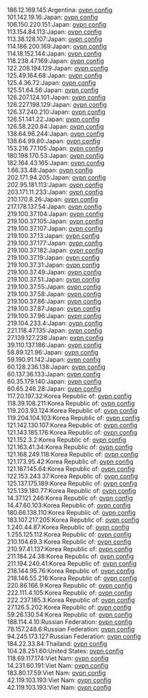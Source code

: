 186.12.169.145:Argentina: [ovpn config](vpn/186_12_169_145.ovpn)  
101.142.19.16:Japan: [ovpn config](vpn/101_142_19_16.ovpn)  
106.150.220.151:Japan: [ovpn config](vpn/106_150_220_151.ovpn)  
113.154.84.113:Japan: [ovpn config](vpn/113_154_84_113.ovpn)  
113.38.128.107:Japan: [ovpn config](vpn/113_38_128_107.ovpn)  
114.186.200.169:Japan: [ovpn config](vpn/114_186_200_169.ovpn)  
114.18.152.144:Japan: [ovpn config](vpn/114_18_152_144.ovpn)  
118.238.47.169:Japan: [ovpn config](vpn/118_238_47_169.ovpn)  
122.208.194.129:Japan: [ovpn config](vpn/122_208_194_129.ovpn)  
125.49.164.68:Japan: [ovpn config](vpn/125_49_164_68.ovpn)  
125.4.36.72:Japan: [ovpn config](vpn/125_4_36_72.ovpn)  
125.51.64.56:Japan: [ovpn config](vpn/125_51_64_56.ovpn)  
126.207.124.101:Japan: [ovpn config](vpn/126_207_124_101.ovpn)  
126.227.198.129:Japan: [ovpn config](vpn/126_227_198_129.ovpn)  
126.37.240.210:Japan: [ovpn config](vpn/126_37_240_210.ovpn)  
126.51.141.22:Japan: [ovpn config](vpn/126_51_141_22.ovpn)  
126.58.220.84:Japan: [ovpn config](vpn/126_58_220_84.ovpn)  
138.64.96.244:Japan: [ovpn config](vpn/138_64_96_244.ovpn)  
138.64.99.80:Japan: [ovpn config](vpn/138_64_99_80.ovpn)  
153.216.77.105:Japan: [ovpn config](vpn/153_216_77_105.ovpn)  
180.198.170.53:Japan: [ovpn config](vpn/180_198_170_53.ovpn)  
182.164.43.165:Japan: [ovpn config](vpn/182_164_43_165.ovpn)  
1.66.33.48:Japan: [ovpn config](vpn/1_66_33_48.ovpn)  
202.171.94.205:Japan: [ovpn config](vpn/202_171_94_205.ovpn)  
202.95.181.113:Japan: [ovpn config](vpn/202_95_181_113.ovpn)  
203.171.11.233:Japan: [ovpn config](vpn/203_171_11_233.ovpn)  
210.170.8.26:Japan: [ovpn config](vpn/210_170_8_26.ovpn)  
217.178.137.54:Japan: [ovpn config](vpn/217_178_137_54.ovpn)  
219.100.37.104:Japan: [ovpn config](vpn/219_100_37_104.ovpn)  
219.100.37.105:Japan: [ovpn config](vpn/219_100_37_105.ovpn)  
219.100.37.107:Japan: [ovpn config](vpn/219_100_37_107.ovpn)  
219.100.37.13:Japan: [ovpn config](vpn/219_100_37_13.ovpn)  
219.100.37.177:Japan: [ovpn config](vpn/219_100_37_177.ovpn)  
219.100.37.182:Japan: [ovpn config](vpn/219_100_37_182.ovpn)  
219.100.37.19:Japan: [ovpn config](vpn/219_100_37_19.ovpn)  
219.100.37.31:Japan: [ovpn config](vpn/219_100_37_31.ovpn)  
219.100.37.49:Japan: [ovpn config](vpn/219_100_37_49.ovpn)  
219.100.37.51:Japan: [ovpn config](vpn/219_100_37_51.ovpn)  
219.100.37.55:Japan: [ovpn config](vpn/219_100_37_55.ovpn)  
219.100.37.58:Japan: [ovpn config](vpn/219_100_37_58.ovpn)  
219.100.37.86:Japan: [ovpn config](vpn/219_100_37_86.ovpn)  
219.100.37.87:Japan: [ovpn config](vpn/219_100_37_87.ovpn)  
219.100.37.96:Japan: [ovpn config](vpn/219_100_37_96.ovpn)  
219.104.233.4:Japan: [ovpn config](vpn/219_104_233_4.ovpn)  
221.118.47.135:Japan: [ovpn config](vpn/221_118_47_135.ovpn)  
27.139.127.238:Japan: [ovpn config](vpn/27_139_127_238.ovpn)  
39.110.137.186:Japan: [ovpn config](vpn/39_110_137_186.ovpn)  
58.89.121.96:Japan: [ovpn config](vpn/58_89_121_96.ovpn)  
59.190.91.142:Japan: [ovpn config](vpn/59_190_91_142.ovpn)  
60.128.236.138:Japan: [ovpn config](vpn/60_128_236_138.ovpn)  
60.137.36.133:Japan: [ovpn config](vpn/60_137_36_133.ovpn)  
60.35.179.140:Japan: [ovpn config](vpn/60_35_179_140.ovpn)  
60.65.246.28:Japan: [ovpn config](vpn/60_65_246_28.ovpn)  
117.20.197.32:Korea Republic of: [ovpn config](vpn/117_20_197_32.ovpn)  
118.39.108.211:Korea Republic of: [ovpn config](vpn/118_39_108_211.ovpn)  
119.203.93.124:Korea Republic of: [ovpn config](vpn/119_203_93_124.ovpn)  
119.204.104.103:Korea Republic of: [ovpn config](vpn/119_204_104_103.ovpn)  
121.142.130.107:Korea Republic of: [ovpn config](vpn/121_142_130_107.ovpn)  
121.143.185.176:Korea Republic of: [ovpn config](vpn/121_143_185_176.ovpn)  
121.152.3.2:Korea Republic of: [ovpn config](vpn/121_152_3_2.ovpn)  
121.163.41.34:Korea Republic of: [ovpn config](vpn/121_163_41_34.ovpn)  
121.168.249.118:Korea Republic of: [ovpn config](vpn/121_168_249_118.ovpn)  
121.173.95.42:Korea Republic of: [ovpn config](vpn/121_173_95_42.ovpn)  
121.187.145.64:Korea Republic of: [ovpn config](vpn/121_187_145_64.ovpn)  
122.153.243.37:Korea Republic of: [ovpn config](vpn/122_153_243_37.ovpn)  
125.137.175.189:Korea Republic of: [ovpn config](vpn/125_137_175_189.ovpn)  
125.139.180.77:Korea Republic of: [ovpn config](vpn/125_139_180_77.ovpn)  
14.37.121.246:Korea Republic of: [ovpn config](vpn/14_37_121_246.ovpn)  
14.47.60.103:Korea Republic of: [ovpn config](vpn/14_47_60_103.ovpn)  
180.66.138.110:Korea Republic of: [ovpn config](vpn/180_66_138_110.ovpn)  
183.107.217.205:Korea Republic of: [ovpn config](vpn/183_107_217_205.ovpn)  
1.240.44.87:Korea Republic of: [ovpn config](vpn/1_240_44_87.ovpn)  
1.255.125.112:Korea Republic of: [ovpn config](vpn/1_255_125_112.ovpn)  
210.104.69.3:Korea Republic of: [ovpn config](vpn/210_104_69_3.ovpn)  
210.97.41.137:Korea Republic of: [ovpn config](vpn/210_97_41_137.ovpn)  
211.184.24.38:Korea Republic of: [ovpn config](vpn/211_184_24_38.ovpn)  
211.194.240.41:Korea Republic of: [ovpn config](vpn/211_194_240_41.ovpn)  
218.144.95.76:Korea Republic of: [ovpn config](vpn/218_144_95_76.ovpn)  
218.146.55.216:Korea Republic of: [ovpn config](vpn/218_146_55_216.ovpn)  
220.86.166.9:Korea Republic of: [ovpn config](vpn/220_86_166_9.ovpn)  
222.111.4.105:Korea Republic of: [ovpn config](vpn/222_111_4_105.ovpn)  
222.237.185.3:Korea Republic of: [ovpn config](vpn/222_237_185_3.ovpn)  
27.126.5.202:Korea Republic of: [ovpn config](vpn/27_126_5_202.ovpn)  
59.26.130.54:Korea Republic of: [ovpn config](vpn/59_26_130_54.ovpn)  
188.114.4.10:Russian Federation: [ovpn config](vpn/188_114_4_10.ovpn)  
78.157.248.6:Russian Federation: [ovpn config](vpn/78_157_248_6.ovpn)  
94.245.173.127:Russian Federation: [ovpn config](vpn/94_245_173_127.ovpn)  
184.22.33.84:Thailand: [ovpn config](vpn/184_22_33_84.ovpn)  
104.28.251.60:United States: [ovpn config](vpn/104_28_251_60.ovpn)  
118.69.117.174:Viet Nam: [ovpn config](vpn/118_69_117_174.ovpn)  
14.231.60.191:Viet Nam: [ovpn config](vpn/14_231_60_191.ovpn)  
183.80.17.59:Viet Nam: [ovpn config](vpn/183_80_17_59.ovpn)  
42.119.103.193:Viet Nam: [ovpn config](vpn/42_119_103_193.ovpn)  
42.119.103.193:Viet Nam: [ovpn config](vpn/42_119_103_193.ovpn)  
